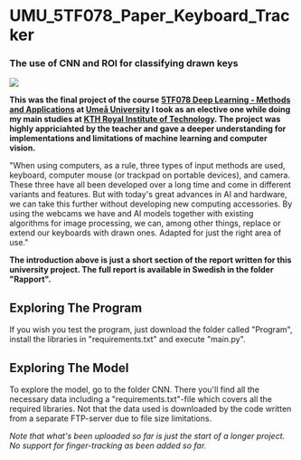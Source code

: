 # UMU_5TF078_Paper_Keyboard_Tracker
### The use of CNN and ROI for classifying drawn keys

<img src="https://skillicons.dev/icons?i=py,tensorflow,latex" />

**This was the final project of the course [5TF078 Deep Learning - Methods and Applications](https://www.umu.se/utbildning/kurser/deep-learning---metoder-och-tillampningar/) at [Umeå University](https://www.umu.se/) I took as an elective one while doing my main studies at [KTH Royal Institute of Technology](https://www.kth.se/en). The project was highly appriciahted by the teacher and gave a deeper understanding for implementations and limitations of machine learning and computer vision.**

"When using computers, as a rule, three types of input methods are used, keyboard, computer mouse (or trackpad on portable devices), and camera. These three have all been developed over a long time and come in different variants and features. But with today's great advances in AI and hardware, we can take this further without developing new computing accessories. By using the webcams we have and AI models together with existing algorithms for image processing, we can, among other things, replace or extend our keyboards with drawn ones. Adapted for just the right area of use."

**The introduction above is just a short section of the report written for this university project. The full report is available in Swedish in the folder "Rapport".**

## Exploring The Program
If you wish you test the program, just download the folder called "Program", install the libraries in "requirements.txt" and execute "main.py".

## Exploring The Model
To explore the model, go to the folder CNN. There you'll find all the necessary data including a "requirements.txt"-file which covers all the required libraries. Not that the data used is downloaded by the code written from a separate FTP-server due to file size limitations.

*Note that what's been uploaded so far is just the start of a longer project. No support for finger-tracking as been added so far.*
